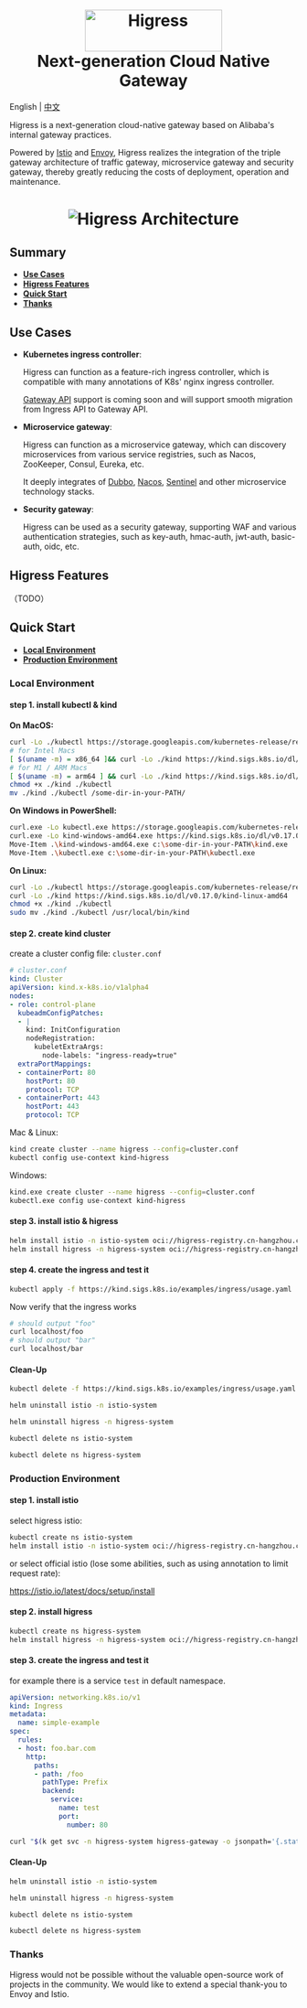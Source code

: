 <h1 align="center">
    <img src="https://img.alicdn.com/imgextra/i2/O1CN01NwxLDd20nxfGBjxmZ_!!6000000006895-2-tps-960-290.png" alt="Higress" width="240" height="72.5">
  <br>
  Next-generation Cloud Native Gateway
</h1>

<p>
   English | <a href="README.md">中文<a/>
</p>

Higress is a next-generation cloud-native gateway based on Alibaba's internal gateway practices. 

Powered by [Istio](https://github.com/istio/istio) and [Envoy](https://github.com/envoyproxy/envoy), Higress realizes the integration of the triple gateway architecture of traffic gateway, microservice gateway and security gateway, thereby greatly reducing the costs of deployment, operation and maintenance.

<h1 align="center">
  <img src="https://img.alicdn.com/imgextra/i1/O1CN01vnNawh26mU5C9py9w_!!6000000007704-0-tps-1726-1366.jpg" alt="Higress Architecture">
</h1>


## Summary

- [**Use Cases**](#use-cases)
- [**Higress Features**](#higress-features)
- [**Quick Start**](#quick-start)
- [**Thanks**](#thanks)

## Use Cases

- **Kubernetes ingress controller**:

  Higress can function as a feature-rich ingress controller, which is compatible with many annotations of K8s' nginx ingress controller.
  
  [Gateway API](https://gateway-api.sigs.k8s.io/) support is coming soon and will support smooth migration from Ingress API to Gateway API.
  
- **Microservice gateway**:

  Higress can function as a microservice gateway, which can discovery microservices from various service registries, such as Nacos, ZooKeeper, Consul, Eureka, etc.
  
  It deeply integrates of [Dubbo](https://github.com/apache/dubbo), [Nacos](https://github.com/alibaba/nacos), [Sentinel](https://github.com/alibaba/Sentinel) and other microservice technology stacks.
  
- **Security gateway**:

  Higress can be used as a security gateway, supporting WAF and various authentication strategies, such as key-auth, hmac-auth, jwt-auth, basic-auth, oidc, etc.  

## Higress Features

   （TODO）
  
## Quick Start

- [**Local Environment**](#local-environment)
- [**Production Environment**](#production-environment)

### Local Environment

#### step 1. install kubectl & kind

**On MacOS:**

```bash
curl -Lo ./kubectl https://storage.googleapis.com/kubernetes-release/release/$(curl -s https://storage.googleapis.com/kubernetes-release/release/stable.txt)/bin/darwin/amd64/kubectl
# for Intel Macs
[ $(uname -m) = x86_64 ]&& curl -Lo ./kind https://kind.sigs.k8s.io/dl/v0.17.0/kind-darwin-amd64
# for M1 / ARM Macs
[ $(uname -m) = arm64 ] && curl -Lo ./kind https://kind.sigs.k8s.io/dl/v0.17.0/kind-darwin-arm64
chmod +x ./kind ./kubectl
mv ./kind ./kubectl /some-dir-in-your-PATH/
```

**On Windows in PowerShell:**

```bash
curl.exe -Lo kubectl.exe https://storage.googleapis.com/kubernetes-release/release/$(curl.exe -s https://storage.googleapis.com/kubernetes-release/release/stable.txt)/bin/windows/amd64/kubectl.exe
curl.exe -Lo kind-windows-amd64.exe https://kind.sigs.k8s.io/dl/v0.17.0/kind-windows-amd64
Move-Item .\kind-windows-amd64.exe c:\some-dir-in-your-PATH\kind.exe
Move-Item .\kubectl.exe c:\some-dir-in-your-PATH\kubectl.exe
```

**On Linux:**

```bash
curl -Lo ./kubectl https://storage.googleapis.com/kubernetes-release/release/$(curl -s https://storage.googleapis.com/kubernetes-release/release/stable.txt)/bin/linux/amd64/kubectl
curl -Lo ./kind https://kind.sigs.k8s.io/dl/v0.17.0/kind-linux-amd64
chmod +x ./kind ./kubectl
sudo mv ./kind ./kubectl /usr/local/bin/kind
```

#### step 2. create kind cluster

create a cluster config file: `cluster.conf`

```yaml
# cluster.conf
kind: Cluster
apiVersion: kind.x-k8s.io/v1alpha4
nodes:
- role: control-plane
  kubeadmConfigPatches:
  - |
    kind: InitConfiguration
    nodeRegistration:
      kubeletExtraArgs:
        node-labels: "ingress-ready=true"
  extraPortMappings:
  - containerPort: 80
    hostPort: 80
    protocol: TCP
  - containerPort: 443
    hostPort: 443
    protocol: TCP
```

Mac & Linux:

```bash
kind create cluster --name higress --config=cluster.conf
kubectl config use-context kind-higress
```

Windows:

```bash
kind.exe create cluster --name higress --config=cluster.conf
kubectl.exe config use-context kind-higress
```

#### step 3. install istio & higress

```bash
helm install istio -n istio-system oci://higress-registry.cn-hangzhou.cr.aliyuncs.com/charts/istio-local
helm install higress -n higress-system oci://higress-registry.cn-hangzhou.cr.aliyuncs.com/charts/higress-local
```

#### step 4. create the ingress and test it

```bash
kubectl apply -f https://kind.sigs.k8s.io/examples/ingress/usage.yaml
```

Now verify that the ingress works

```bash
# should output "foo"
curl localhost/foo
# should output "bar"
curl localhost/bar
```

#### Clean-Up

```bash
kubectl delete -f https://kind.sigs.k8s.io/examples/ingress/usage.yaml

helm uninstall istio -n istio-system

helm uninstall higress -n higress-system

kubectl delete ns istio-system

kubectl delete ns higress-system
```

### Production Environment

#### step 1. install istio

select higress istio:

```bash
kubectl create ns istio-system
helm install istio -n istio-system oci://higress-registry.cn-hangzhou.cr.aliyuncs.com/charts/istio
```

or select official istio (lose some abilities, such as using annotation to limit request rate):

https://istio.io/latest/docs/setup/install

#### step 2. install higress

```bash
kubectl create ns higress-system
helm install higress -n higress-system oci://higress-registry.cn-hangzhou.cr.aliyuncs.com/charts/higress 
```

#### step 3. create the ingress and test it

for example there is a service `test` in default namespace.

```yaml
apiVersion: networking.k8s.io/v1
kind: Ingress
metadata:
  name: simple-example
spec:
  rules:
  - host: foo.bar.com
    http:
      paths:
      - path: /foo
        pathType: Prefix
        backend:
          service:
            name: test
            port:
              number: 80  
```

```bash
curl "$(k get svc -n higress-system higress-gateway -o jsonpath='{.status.loadBalancer.ingress[0].ip}')"/foo -H 'host: foo.bar.com'
```

#### Clean-Up

```bash
helm uninstall istio -n istio-system

helm uninstall higress -n higress-system

kubectl delete ns istio-system

kubectl delete ns higress-system
```

### Thanks

Higress would not be possible without the valuable open-source work of projects in the community. We would like to extend a special thank-you to Envoy and Istio.
